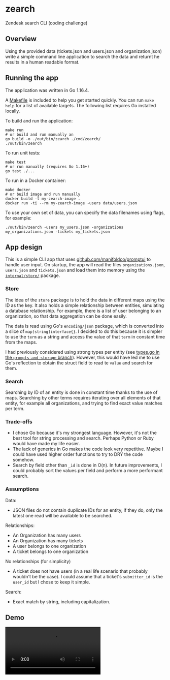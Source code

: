 # zearch

Zendesk search CLI (coding challenge)

## Overview

Using the provided data (tickets.json and users.json and organization.json)
write a simple command line application to search the data and returnt
he results in a human readable format.

## Running the app

The application was written in Go 1.16.4.

A [Makefile](./Makefile) is included to help you get started quickly. You can run `make help`
for a list of available targets. The following list requires Go installed locally.

To build and run the application:

  ```shell
  make run
  # or build and run manually an
  go build -o ./out/bin/zearch ./cmd/zearch/
  ./out/bin/zearch
  ```

To run unit tests:

  ```shell
  make test
  # or run manually (requires Go 1.16+)
  go test ./...
  ```

To run in a Docker container:

  ```shell
  make docker
  # or build image and run manually
  docker build -t my-zearch-image .
  docker run -ti --rm my-zearch-image -users data/users.json
  ```

To use your own set of data, you can specify the data filenames using flags, for example:

  ```shell
  ./out/bin/zearch -users my_users.json -organizations my_organizations.json -tickets my_tickets.json
  ```

## App design

This is a simple CLI app that uses [github.com/manifoldco/promptui](https://github.com/manifoldco/promptui)
to handle user input. On startup, the app will read the files `organizations.json`, `users.json` and `tickets.json`
and load them into memory using the [`internal/store/`](./internal/store) package.

### Store

The idea of the `store` package is to hold the data in different maps using the ID as the key.
It also holds a simple relationship between entities, simulating a database relationship. For example,
there is a list of user belonging to an organization, so that data aggregation can be done easily.

The data is read using Go's `encoding/json` package, which is converted into a slice of `map[string]interface{}`.
I decided to do this because it is simpler to use the `term` as a string and access the value of that `term`
in constant time from the maps.

I had previously considered using strong types per entity (see 
[types.go in the `prompts-and-storage` branch](https://github.com/jaimem88/zearch/blob/prompts-and-storage/internal/model/types.go)).
However, this would have led me to use Go's reflection to obtain the struct field to read te `value` and search for them.

### Search

Searching by ID of an entity is done in constant time thanks to the use of maps.
Searching by other terms requires iterating over all elements of that entity, for example all organizations,
and trying to find exact value matches per term.

### Trade-offs

- I chose Go because it's my strongest language. However, it's not the best tool for string processing and search.
Perhaps Python or Ruby would have made my life easier.
- The lack of generics in Go makes the code look very repetitive. Maybe I could have used higher order functions to try
to DRY the code somehow.
- Search by field other than `_id` is done in O(n). In future improvements, I could probably sort the values per field
and perform a more performant search.

### Assumptions

Data:
- JSON files do not contain duplicate IDs for an entity, if they do,
  only the latest one read will be available to be searched.

Relationships:
- An Organization has many users
- An Organization has many tickets
- A user belongs to one organization
- A ticket belongs to one organization

No relationships (for simplicity)
- A ticket does not have users (in a real life scenario that probably wouldn't be the case).
  I could assume that a ticket's `submitter_id` is the `user_id` but I chose to keep it simple.
  
Search:
- Exact match by string, including capitalization.


## Demo

![demo](data/demo.mov)
